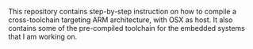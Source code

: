This repository contains step-by-step instruction on how to compile a cross-toolchain targeting ARM architecture, with OSX as host. 
It also contains some of the pre-compiled toolchain for the embedded systems that I am working on.